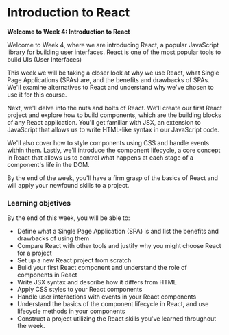 # Introduction to React

**Welcome to Week 4: Introduction to React**

Welcome to Week 4, where we are introducing React, a popular JavaScript library for building user interfaces. React is one of the most popular tools to build UIs (User Interfaces)

This week we will be taking a closer look at why we use React, what Single Page Applications (SPAs) are, and the benefits and drawbacks of SPAs. We'll examine alternatives to React and understand why we've chosen to use it for this course. 

Next, we'll delve into the nuts and bolts of React. We'll create our first React project and explore how to build components, which are the building blocks of any React application. You'll get familiar with JSX, an extension to JavaScript that allows us to write HTML-like syntax in our JavaScript code. 

We'll also cover how to style components using CSS and handle events within them. Lastly, we'll introduce the component lifecycle, a core concept in React that allows us to control what happens at each stage of a component's life in the DOM.

By the end of the week, you'll have a firm grasp of the basics of React and will apply your newfound skills to a project.

### Learning objetives

By the end of this week, you will be able to:

* Define what a Single Page Application (SPA) is and list the benefits and drawbacks of using them
* Compare React with other tools and justify why you might choose React for a project
* Set up a new React project from scratch
* Build your first React component and understand the role of components in React
* Write JSX syntax and describe how it differs from HTML
* Apply CSS styles to your React components
* Handle user interactions with events in your React components
* Understand the basics of the component lifecycle in React, and use lifecycle methods in your components
* Construct a project utilizing the React skills you've learned throughout the week.